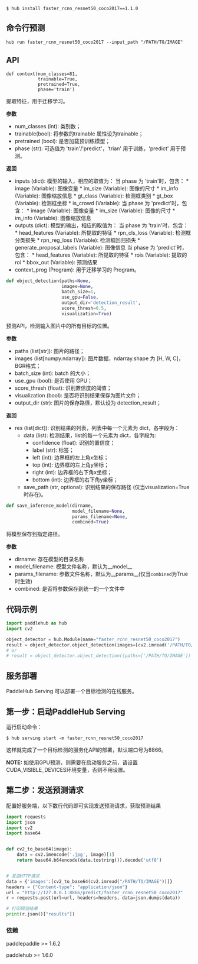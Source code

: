 ```shell
$ hub install faster_rcnn_resnet50_coco2017==1.1.0
```

## 命令行预测

```
hub run faster_rcnn_resnet50_coco2017 --input_path "/PATH/TO/IMAGE"
```

## API

```
def context(num_classes=81,
            trainable=True,
            pretrained=True,
            phase='train')
```

提取特征，用于迁移学习。

**参数**

* num\_classes (int): 类别数；
* trainable(bool): 将参数的trainable 属性设为trainable；
* pretrained (bool): 是否加载预训练模型；
* phase (str): 可选值为 'train'/'predict'，'trian' 用于训练，'predict' 用于预测。

**返回**

* inputs (dict): 模型的输入，相应的取值为：
    当 phase 为 'train'时，包含：
        * image (Variable): 图像变量
        * im\_size (Variable): 图像的尺寸
        * im\_info (Variable): 图像缩放信息
        * gt\_class (Variable): 检测框类别
        * gt\_box (Variable): 检测框坐标
        * is\_crowd (Variable):
    当 phase 为 'predict'时，包含：
        * image (Variable): 图像变量
        * im\_size (Variable): 图像的尺寸
        * im\_info (Variable): 图像缩放信息
* outputs (dict): 模型的输出，相应的取值为：
    当 phase 为 'train'时，包含：
        * head_features (Variable): 所提取的特征
        * rpn\_cls\_loss (Variable): 检测框分类损失
        * rpn\_reg\_loss (Variable): 检测框回归损失
        * generate\_proposal\_labels (Variable): 图像信息
    当 phase 为 'predict'时，包含：
        * head_features (Variable): 所提取的特征
        * rois (Variable): 提取的roi
        * bbox\_out (Variable): 预测结果
* context\_prog (Program): 用于迁移学习的 Program。

```python
def object_detection(paths=None,
                     images=None,
                     batch_size=1,
                     use_gpu=False,
                     output_dir='detection_result',
                     score_thresh=0.5,
                     visualization=True)
```

预测API，检测输入图片中的所有目标的位置。

**参数**

* paths (list\[str\]): 图片的路径；
* images (list\[numpy.ndarray\]): 图片数据，ndarray.shape 为 \[H, W, C\]，BGR格式；
* batch\_size (int): batch 的大小；
* use\_gpu (bool): 是否使用 GPU；
* score\_thresh (float): 识别置信度的阈值；
* visualization (bool): 是否将识别结果保存为图片文件；
* output\_dir (str): 图片的保存路径，默认设为 detection\_result；

**返回**

* res (list\[dict\]): 识别结果的列表，列表中每一个元素为 dict，各字段为：
    * data (list): 检测结果，list的每一个元素为 dict，各字段为:
        * confidence (float): 识别的置信度；
        * label (str): 标签；
        * left (int): 边界框的左上角x坐标；
        * top (int): 边界框的左上角y坐标；
        * right (int): 边界框的右下角x坐标；
        * bottom (int): 边界框的右下角y坐标；
    * save\_path (str, optional): 识别结果的保存路径 (仅当visualization=True时存在)。

```python
def save_inference_model(dirname,
                         model_filename=None,
                         params_filename=None,
                         combined=True)
```

将模型保存到指定路径。

**参数**

* dirname: 存在模型的目录名称
* model\_filename: 模型文件名称，默认为\_\_model\_\_
* params\_filename: 参数文件名称，默认为\_\_params\_\_(仅当`combined`为True时生效)
* combined: 是否将参数保存到统一的一个文件中

## 代码示例

```python
import paddlehub as hub
import cv2

object_detector = hub.Module(name="faster_rcnn_resnet50_coco2017")
result = object_detector.object_detection(images=[cv2.imread('/PATH/TO/IMAGE')])
# or
# result = object_detector.object_detection((paths=['/PATH/TO/IMAGE'])
```

## 服务部署

PaddleHub Serving 可以部署一个目标检测的在线服务。

## 第一步：启动PaddleHub Serving

运行启动命令：
```shell
$ hub serving start -m faster_rcnn_resnet50_coco2017
```

这样就完成了一个目标检测的服务化API的部署，默认端口号为8866。

**NOTE:** 如使用GPU预测，则需要在启动服务之前，请设置CUDA\_VISIBLE\_DEVICES环境变量，否则不用设置。

## 第二步：发送预测请求

配置好服务端，以下数行代码即可实现发送预测请求，获取预测结果

```python
import requests
import json
import cv2
import base64


def cv2_to_base64(image):
    data = cv2.imencode('.jpg', image)[1]
    return base64.b64encode(data.tostring()).decode('utf8')


# 发送HTTP请求
data = {'images':[cv2_to_base64(cv2.imread("/PATH/TO/IMAGE"))]}
headers = {"Content-type": "application/json"}
url = "http://127.0.0.1:8866/predict/faster_rcnn_resnet50_coco2017"
r = requests.post(url=url, headers=headers, data=json.dumps(data))

# 打印预测结果
print(r.json()["results"])
```

### 依赖

paddlepaddle >= 1.6.2

paddlehub >= 1.6.0
